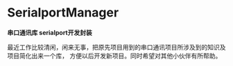 # SerialportManager
**串口通讯库 serialport开发封装**


  最近工作比较清闲，闲来无事，把原先项目用到的串口通讯项目所涉及到的知识及项目简化出来一个库，
  方便以后开发新项目。同时希望对其他小伙伴有所帮助。
